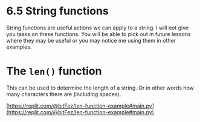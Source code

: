 # 6.5 String functions

String functions are useful actions we can apply to a string. I will not give you tasks on these functions. You will be able to pick out in future lessons where they may be useful or you may notice me using them in other examples.

# The `len()` function

This can be used to determine the length of a string. Or in other words how many characters there are (including spaces).

[https://replit.com/@bitFez/len-function-example#main.py](https://replit.com/@bitFez/len-function-example#main.py)